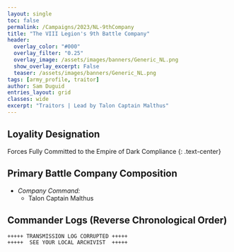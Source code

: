 ```yaml
---
layout: single
toc: false
permalink: /Campaigns/2023/NL-9thCompany
title: "The VIII Legion's 9th Battle Company"
header:
  overlay_color: "#000"
  overlay_filter: "0.25"
  overlay_image: /assets/images/banners/Generic_NL.png
  show_overlay_excerpt: False
  teaser: /assets/images/banners/Generic_NL.png
tags: [army_profile, traitor]
author: Sam Duguid
entries_layout: grid
classes: wide
excerpt: "Traitors | Lead by Talon Captain Malthus"
---
```


## Loyality Designation
Forces Fully Committed to the Empire of Dark Compliance
{: .text-center}

## Primary Battle Company Composition
- *Company Command:* 
  - Talon Captain Malthus

## Commander Logs (Reverse Chronological Order)

```
+++++ TRANSMISSION LOG CORRUPTED +++++
+++++  SEE YOUR LOCAL ARCHIVIST  +++++
```